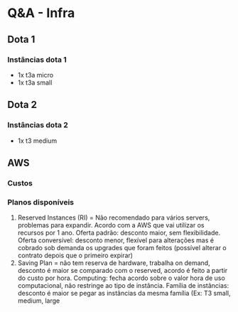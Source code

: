 # Q&A - Infra

## Dota 1

### Instâncias dota 1

- 1x t3a micro
- 1x t3a small	

## Dota 2

### Instâncias dota 2

- 1x t3 medium

## AWS

### Custos

### Planos disponíveis

1. Reserved Instances (RI) = Não recomendado para vários servers, problemas para expandir. Acordo com a AWS que vai utilizar os recursos por 1 ano. Oferta padrão: desconto maior, sem flexibilidade. Oferta conversível: desconto menor, flexível para alterações mas é cobrado sob demanda os upgrades que foram feitos (possível alterar o contrato depois que o primeiro expirar)
2. Saving Plan = não tem reserva de hardware, trabalha on demand, desconto é maior se comparado com o reserved, acordo é feito a partir do custo por hora. Computing: fecha acordo sobre o valor hora de uso computacional, não restringe ao tipo de instância. Família de instâncias: desconto é maior se pegar as instâncias da mesma família (Ex: T3 small, medium, large
<!--stackedit_data:
eyJoaXN0b3J5IjpbMTgwNzkyMDM2MSw0OTc4MDY2ODQsLTE1MT
Q3MjcwMzcsMTM3NjE0Mjk2NSwxNTY2MTkyOTg5LC05MDk4OTQz
MThdfQ==
-->